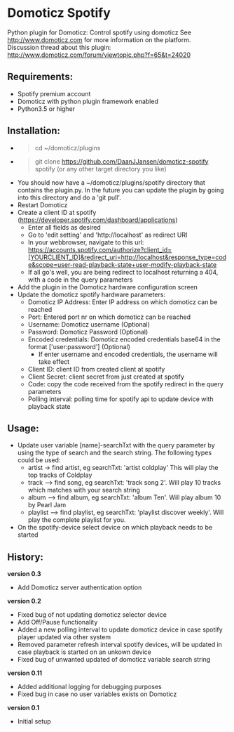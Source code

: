 # Domoticz Spotify
Python plugin for Domoticz: Control spotify using domoticz 
See http://www.domoticz.com for more information on the platform.  
Discussion thread about this plugin: http://www.domoticz.com/forum/viewtopic.php?f=65&t=24020

## Requirements:
* Spotify premium account
* Domoticz with python plugin framework enabled
* Python3.5 or higher

## Installation:
* > cd ~/domoticz/plugins
* > git clone https://github.com/DaanJJansen/domoticz-spotify spotify (or any other target directory you like)
* You should now have a ~/domoticz/plugins/spotify directory that contains the plugin.py. In the future you can update the plugin by going into this directory and do a 'git pull'.
* Restart Domoticz
* Create a client ID at spotify (https://developer.spotify.com/dashboard/applications)
	* Enter all fields as desired
	* Go to 'edit setting' and 'http://localhost' as redirect URI
	* In your webbrowser, navigate to this url: https://accounts.spotify.com/authorize?client_id=[YOURCLIENT_ID]&redirect_uri=http://localhost&response_type=code&scope=user-read-playback-state+user-modify-playback-state
	* If all go's well, you are being redirect to localhost returning a 404, with a code in the query parameters
* Add the plugin in the Domoticz hardware configuration screen
* Update the domoticz spotify hardware parameters:
	* Domoticz IP Address: Enter IP address on which domoticz can be reached
	* Port: Entered port nr on which domoticz can be reached
	* Username: Domoticz username (Optional)
	* Password: Domoticz Password (Optional)
	* Encoded credentials: Domoticz encoded credentials base64 in the format ['user:password'] (Optional)
	    * If enter username and encoded credentials, the username will take effect
	* Client ID: client ID from created client at spotify
	* Client Secret: client secret from just created at spotify
	* Code: copy the code received from the spotify redirect in the query parameters 
	* Polling interval: polling time for spotify api to update device with playback state



## Usage:
* Update user variable [name]-searchTxt with the query parameter by using the type of search and the search string. The following types could be used:
	* artist -> find artist, eg searchTxt: 'artist coldplay' This will play the top tracks of Coldplay
	* track --> find song, eg searchTxt: 'track song 2'. Will play 10 tracks which matches with your search string
	* album --> find album, eg searchTxt: 'album Ten'. Will play album 10 by Pearl Jam
	* playlist --> find playlist, eg searchTxt: 'playlist discover weekly'. Will play the complete playlist for you.
* On the spotify-device select device on which playback needs to be started

## History:
**version 0.3**
- Add Domoticz server authentication option

**version 0.2**
- Fixed bug of not updating domoticz selector device
- Add Off/Pause functionality
- Added a new polling interval to update domoticz device in case spotify player updated via other system
- Removed parameter refresh interval spotify devices, will be updated in case playback is started on an unkown device
- Fixed bug of unwanted updated of domoticz variable search string

**version 0.11**
- Added additional logging for debugging purposes
- Fixed bug in case no user variables exists on Domoticz

**version 0.1**
- Initial setup